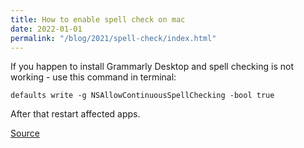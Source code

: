 ```yaml
---
title: How to enable spell check on mac
date: 2022-01-01
permalink: "/blog/2021/spell-check/index.html"
---
```


If you happen to install Grammarly Desktop and spell checking is not working - use this command in terminal:

```shell
defaults write -g NSAllowContinuousSpellChecking -bool true
```

After that restart affected apps.

[Source](https://talk.macpowerusers.com/t/grammarly-now-supports-native-mac-apps/26304/38)
